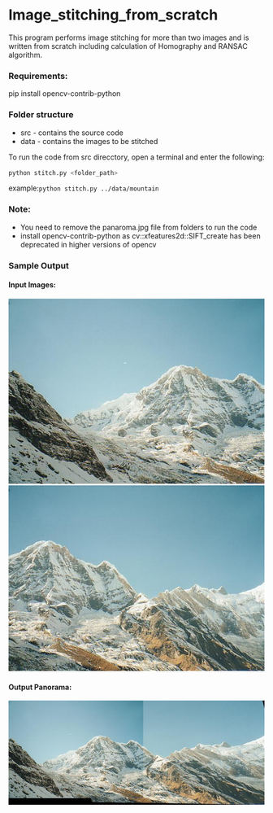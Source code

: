 # Image_stitching_from_scratch

This program performs image stitching for more than two images and is written from scratch including calculation of Homography and RANSAC algorithm.                               

### Requirements:
pip install opencv-contrib-python

### Folder structure
* src - contains the source code                                                             
* data - contains the images to be stitched


To run the code from src direcctory, open a terminal and enter the following:
```sh
python stitch.py <folder_path>      
```
example:``` python stitch.py ../data/mountain ```


### Note:
* You need to remove the panaroma.jpg file from folders to run the code  
* install opencv-contrib-python as cv::xfeatures2d::SIFT_create has been deprecated in higher versions of opencv

### Sample Output

#### Input Images:

![alt text](https://github.com/axay15/Image_stitching_from_scratch/blob/master/data/mountain/mountain1.jpg)    ![alt text](https://github.com/axay15/Image_stitching_from_scratch/blob/master/data/mountain/mountain2.jpg) 


#### Output Panorama:

![alt text](https://github.com/axay15/Image_stitching_from_scratch/blob/master/data/mountain/panorama.jpg) 

